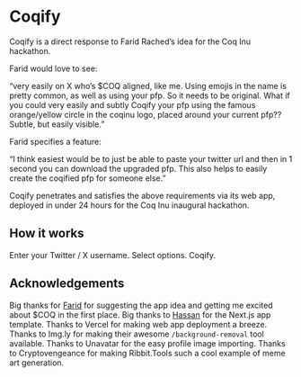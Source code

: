 # Coqify

Coqify is a direct response to Farid Rached’s idea for the Coq Inu hackathon.

Farid would love to see:

“very easily on X who’s $COQ aligned, like me. Using emojis in the name is pretty common, as well as using your pfp. So it needs to be original. What if you could very easily and subtly Coqify your pfp using the famous orange/yellow circle in the coqinu logo, placed around your current pfp?? Subtle, but easily visible.”

Farid specifies a feature:

“I think easiest would be to just be able to paste your twitter url and then in 1 second you can download the upgraded pfp. This also helps to easily create the coqified pfp for someone else.”

Coqify penetrates and satisfies the above requirements via its web app, deployed in under 24 hours for the Coq Inu inaugural hackathon.

## How it works

Enter your Twitter / X username. Select options. Coqify.

## Acknowledgements

Big thanks for [Farid](https://twitter.com/faridrached) for suggesting the app idea and getting me excited about $COQ in the first place.
Big thanks to [Hassan](https://twitter.com/nutlope) for the Next.js app template.
Thanks to Vercel for making web app deployment a breeze.
Thanks to Img.ly for making their awesome `/background-removal` tool available.
Thanks to Unavatar for the easy profile image importing.
Thanks to Cryptovengeance for making Ribbit.Tools such a cool example of meme art generation.

